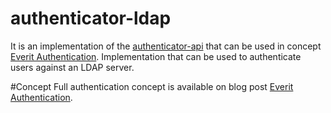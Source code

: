 authenticator-ldap
==================

It is an implementation of the [authenticator-api][2] that can be used 
in concept [Everit Authentication][1]. Implementation that can be used 
to authenticate users against an LDAP server.

#Concept
Full authentication concept is available on blog post 
[Everit Authentication][1].

[1]: http://everitorg.wordpress.com/2014/07/31/everit-authentication/
[2]: https://github.com/everit-org/authenticator-api
